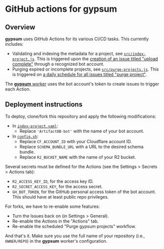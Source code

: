 # GitHub actions for gypsum

## Overview

**gypsum** uses GitHub Actions for its various CI/CD tasks.
This currently includes:

- Validating and indexing the metadata for a project, see [`src/index-project.js`](src/index-project.js).
  This is triggered upon the [creation of an issue titled "upload complete"](.github/workflows/index-project.yaml) through a recognized bot account.
- Purging expired or incomplete projects, see [`src/purge-projects.js`](src/purge-projects.js).
  This is triggered on [a daily schedule for all issues titled "purge project"](.github/workflows/purge-projects.yaml).

The [**gypsum** worker](https://github.com/ArtifactDB/gypsum-worker) uses the bot account's token to create issues to trigger each Action.

## Deployment instructions

To deploy, clone/fork this repository and apply the following modifications:

- In [`index-project.yaml`](.github/workflows/index-project.yaml):
  - Replace `'ArtifactDB-bot'` with the name of your bot account.
- In [`config.sh`](config.sh):
  - Replace `CF_ACCOUNT_ID` with your Cloudflare account ID.
  - Replace `SCHEMA_BUNDLE_URL` with a URL to the desired schema bundle.
  - Replace `R2_BUCKET_NAME` with the name of your R2 bucket.

Several secrets must be defined for the Actions (see the Settings > Secrets > Actions tab):

- `R2_ACCESS_KEY_ID`, for the access key ID.
- `R2_SECRET_ACCESS_KEY`, for the access secret.
- `GH_BOT_TOKEN`, for the GitHub personal access token of the bot account.
  This should have at least public repo privileges.

For forks, we have to re-enable some features:

- Turn the Issues back on (in Settings > General).
- Re-enable the Actions in the "Actions" tab.
- Re-enable the scheduled "Purge gypsum projects" workflow.

And that's it.
Make sure you use the full name of your repository (i.e., `OWNER/REPO`) in the **gypsum** worker's configuration. 
